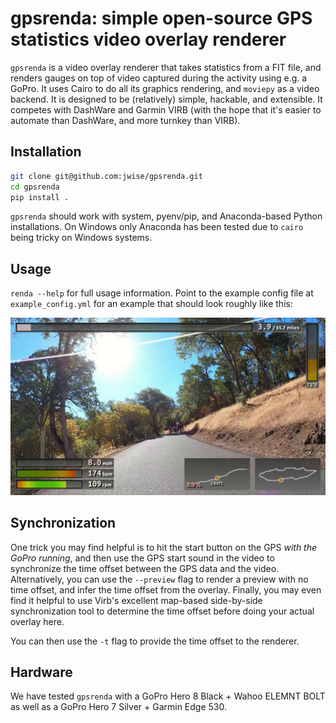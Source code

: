 # gpsrenda: simple open-source GPS statistics video overlay renderer

`gpsrenda` is a video overlay renderer that takes statistics from a FIT file, and renders gauges on top of video
captured during the activity using e.g. a GoPro. It uses Cairo to do all its graphics rendering, and `moviepy` as a
video backend. It is designed to be (relatively) simple, hackable, and extensible. It competes with DashWare and Garmin
VIRB (with the hope that it's easier to automate than DashWare, and more turnkey than VIRB).

## Installation

```sh
git clone git@github.com:jwise/gpsrenda.git
cd gpsrenda
pip install .
```

`gpsrenda` should work with system, pyenv/pip, and Anaconda-based Python installations. On Windows only Anaconda has
been tested due to `cairo` being tricky on Windows systems.

## Usage

`renda --help` for full usage information. Point to the example config file at `example_config.yml` for an example that
should look roughly like this:

![an example image generated with gpsrenda](sample.jpg)

## Synchronization

One trick you may find helpful is to hit the start button on the GPS *with the GoPro running*, and then use the GPS
start sound in the video to synchronize the time offset between the GPS data and the video. Alternatively, you can use
the `--preview` flag to render a preview with no time offset, and infer the time offset from the overlay. Finally, you
may even find it helpful to use Virb's excellent map-based side-by-side synchronization tool to determine the time
offset before doing your actual overlay here.

You can then use the `-t` flag to provide the time offset to the renderer.

## Hardware

We have tested `gpsrenda` with a GoPro Hero 8 Black + Wahoo ELEMNT BOLT as well as a GoPro Hero 7 Silver + Garmin Edge
530.
